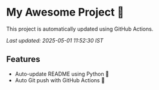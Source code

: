 # My Awesome Project 🚀

This project is automatically updated using GitHub Actions.

_Last updated: 2025-05-01 11:52:30 IST_

## Features
- Auto-update README using Python 🐍
- Auto Git push with GitHub Actions 🤖
